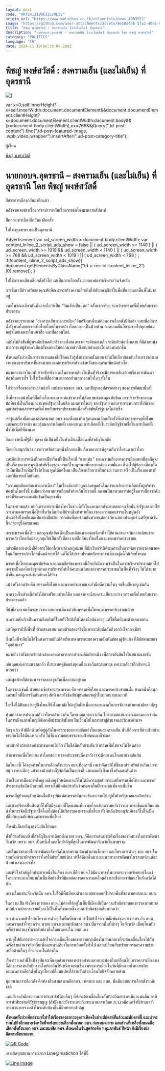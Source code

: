 ```yaml
---
layout: post
code: "ART2411190632CVRL3E"
origin_url: "https://www.matichon.co.th/columnists/news_4903552"
image: "https://github.com/user-attachments/assets/8e18d456-1fa2-40bc-9d51-5e5b685a5dc0"
title: "พิชญ์ พงษ์สวัสดิ์ : สงครามเย็น (และไม่เย็น) ที่อุดรธานี"
description: "นายกอบจ.อุดรธานี - สงครามเย็น (และไม่เย็น) ที่อุดรธานี โดย พิชญ์ พงษ์สวัสดิ์"
category: "POLITICS"
language: "th"
date: 2024-11-19T06:38:06.209Z
---
```


# พิชญ์ พงษ์สวัสดิ์ : สงครามเย็น (และไม่เย็น) ที่อุดรธานี

[![](https://www.matichon.co.th/wp-content/uploads/2024/11/ภป-สงครามเย็นไม่เย็นอุดรขึ้นเว็บ.jpg "1")](https://www.matichon.co.th/wp-content/uploads/2024/11/ภป-สงครามเย็นไม่เย็นอุดรขึ้นเว็บ.jpg)

var x=0;self.innerHeight?x=self.innerWidth:document.documentElement&&document.documentElement.clientHeight?x=document.documentElement.clientWidth:document.body&&(x=document.body.clientWidth),x<=768&&jQuery(".td-post-content").find(".td-post-featured-image, .wpb\_video\_wrapper").insertAfter(".ud-post-category-title");

ผู้เขียน

[พิชญ์ พงษ์สวัสดิ์](https://www.matichon.co.th/columnist/%e0%b8%9e%e0%b8%b4%e0%b8%8a%e0%b8%8d%e0%b9%8c-%e0%b8%9e%e0%b8%87%e0%b8%a9%e0%b9%8c%e0%b8%aa%e0%b8%a7%e0%b8%b1%e0%b8%aa%e0%b8%94%e0%b8%b4%e0%b9%8c)

**นายกอบจ.อุดรธานี – สงครามเย็น (และไม่เย็น) ที่อุดรธานี โดย พิชญ์ พงษ์สวัสดิ์**
================================================================================

สีสรรการเมืองกลับมาอีกแล้ว

หลังจากเจอข่าวเรื่องการกล่าวหากันเรื่องการฉ้อโกงมาหลายสัปดาห์

ปี่กลองการเมืองก็กลับมาอีกครั้ง

ไม่ใช่กรุงเทพฯ แต่เป็นอุดรธานี

Advertisement var ud\_screen\_width = document.body.clientWidth; var content\_inline\_2\_script\_ads\_show = false || ( ud\_screen\_width >= 1140 ) || ( ud\_screen\_width >= 1019 && ud\_screen\_width < 1140 ) || ( ud\_screen\_width >= 768 && ud\_screen\_width < 1019 ) || ( ud\_screen\_width < 768 ) ; if(!content\_inline\_2\_script\_ads\_show){ document.getElementsByClassName("td-a-rec-id-content\_inline\_2")\[0\].remove(); }

ไม่ใช่การหาเสียงเลือกตั้งทั่วไป แต่เป็นการเลือกตั้งนายกองค์การบริหารส่วนจังหวัด

การขึ้นเวทีปราศรัยของคุณทักษิณน่าจะสร้างความฮึกเหิมให้กับกองเชียร์ในพื้นที่และนอกพื้นที่ได้มากอยู่

และในขณะเดียวกันก็น่าจะถือว่าเป็น “วันเสียงปืนแตก” ครั้งแรกจริงๆ ระหว่างพรรคเพื่อไทยกับพรรคประชาชน

หลังจากบรรยากาศ “สงครามเย็นทางการเมือง”อึมครึมมาตั้งแต่ก่อนการเลือกตั้งปีที่แล้ว และเมื่อมีการตั้งรัฐบาลโดยพรรคเพื่อไทยโดยที่พรรคก้าวไกลกลายเป็นฝ่ายค้าน สงครามเย็นก็กระจายไปทุกหย่อมหญ้าโดยเฉพาะในหน้าสื่อ และสื่อออนไลน์

แต่ยังไม่ถึงขั้นที่ผู้ทรงอิทธิพลตัวจริงของทั้งสองพรรค ระดับแม่เหล็ก ระดับตัวพ่อทั้งหลาย ที่มีตำแหน่งทางการแค่ผู้ช่วยหาเสียงทั้งหลายเริ่มออกมากล่าวถึงกันอย่างตรงไปตรงมามากขึ้น

ทั้งหมดทั้งปวงนั้นการรายงานของสื่อให้คนรับรู้ทั้งประเทศนั้นแทบจะไม่ได้เกี่ยวข้องกับเรื่องราวของผลงานของการบริหารที่ผ่านมาขององค์การบริหารส่วนจังหวัดของอุดรธานีแต่อย่างใด

หมายความว่าในเวทีปราศรัยจริง และในการหาเสียงในพื้นที่จริงจะมีการหาเสียงด้วยเรื่องการพัฒนาท้องถิ่นอย่างไร ไม่ใช่เรื่องที่สื่อส่วนมากจากส่วนกลางสนใจใดๆ ทั้งสิ้น

ไม่ว่าจะเรื่องของอำนาจหน้าที่ งบประมาณของ อบจ. และปัญหาอุปสรรคต่างๆ ของการพัฒนาพื้นที่

สิ่งที่ครองหน้าพื้นที่สื่อคือเรื่องของการเล่นข่าวการให้สัมภาษณ์ของคุณทักษิณ การปราศรัยของคุณทักษิณทั้งในเรื่องผลงานของรัฐบาลในอดีต แผนการใหม่ๆ ของรัฐบาล และการกระทบกระทั่งกันของคุณทักษิณและพรรคเพื่อไทยกับพรรคประชาชนเมื่อครั้งสมัยตั้งรัฐบาลไม่สำเร็จ

เรารู้แต่เรื่องชื่อคนลงสมัครนายก อบจ.ของทั้งสองทีม รู้คะแนนเลือกตั้งครั้งที่แล้วของพรรคเพื่อไทย และคณะก้าวหน้า และลุ้นผลการเลือกตั้งจากคะแนนการเลือกตั้งในระดับบัญชีรายชื่อในการเลือกตั้งทั่วไปเมื่อปีที่ผ่านมา

อีกอย่างหนึ่งที่รู้คือ อุดรธานีเป็นหนึ่งในหัวเมืองเสื้อแดงที่สำคัญในอดีต

ก็เลยยิ่งสนุกกันว่า การปราศรัยส่วนหนึ่งก็กลายเป็นเรื่องของการพิสูจน์กันว่าใครแดงกว่าใคร

และอีกประการหนึ่งที่กลายเป็นเรื่องที่เป็นเรื่องที่ “แตะเส้น” ของความเสี่ยงทางการเมืองมากที่สุดก็ดูจะเป็นเรื่องของการพูดถึงท่าทีเรื่องของการแก้ไขกฎหมายที่กระทบต่อความมั่นคง ที่นำไปสู่ข้อถกเถียงกันว่ามันเป็นเรื่องที่แก้ไขได้ไหม พูดได้แค่ไหน เป็นเรื่องหลักการหรือกระบวนการ หรือเป็นเรื่องของท่าทีและวิธีการแก้ไขกันแน่

“ความละเอียดอ่อนทางการเมือง” ในเรื่องดังกล่าวถูกนำมาพูดกันในการหาเสียงการเลือกตั้งผู้บริหารท้องถิ่นในครั้งนี้ เหมือนว่าสนามการเลือกตั้งท้องถิ่นในรอบนี้ กลายเป็นสนามการต่อสู้ในการเมืองระดับชาติที่ร้อนแรงและเข้มข้นเป็นอย่างยิ่ง

ในภาพรวมแล้ว บทวิเคราะห์การเมืองไทยในช่วงนี้ทั้งในและนอกประเทศออกจะเชื่อมั่นว่ารัฐบาลภายใต้การนำของพรรคเพื่อไทยในวันนี้แม้จะมีประเด็นท้าทายในแง่ของความชอบธรรมในหมู่พลังประชาธิปไตยที่แตกเป็นสองฝักฝ่าย จากเดิมที่เคยร่วมกันทำงานต่อกรกับระบอบประยุทธ์ แต่รัฐบาลวันนี้น่าจะอยู่ได้ครบเทอม

เพราะพรรคเพื่อไทย และคุณทักษิณนั้นเป็นเหมือนทางออกเดียวที่จะใช้คานอำนาจกับความนิยมของพรรคก้าวไกลที่แม้จะถูกยุบไปเป็นครั้งที่สอง แต่ก็กลับมาใหม่ในนามของพรรคประชาชน

กล่าวอีกอย่างหนึ่งก็คือการใช้กลไกทางด้านกฎหมาย ที่มักเรียกว่านิติสงครามในการจัดการพรรคอนาคตใหม่กับพรรคก้าวไกลนั้นแม้จะทำได้ แต่ไม่ได้ปราบปรามพลังทางการเมืองกลุ่มนี้ได้เสียทั้งหมด

พรรคเพื่อไทยและคุณทักษิณ และกองเชียร์ของพรรคนี้ก็จะยังมีความจำเป็นในการบริหารประเทศต่อไป เพราะเป็นกลไกเชิงรุกด้านการบริหารที่ทำให้คะแนนนิยมของพรรคประชาชนในพื้นที่จริงๆ ไม่ได้ขยายตัวขึ้น และถูกแย่งชิงกลับมาได้บ้าง

แม้ว่าทั้งสองฝ่ายคือ พรรคเพื่อไทย และพรรคประชาชนจะยังมีคดีความอื่นๆ รอขึ้นเขียงอยู่เช่นกัน

ภาพรวมในส่วนนี้ถ้ายังใช้คำเปรียบเปรยก็คือ นอกจากจะมีสงครามเย็นระหว่าง พรรคเพื่อไทยกับพรรคประชาชนแล้ว

ก็ยังมีสงครามเย็นระหว่างระบอบการเมืองเก่ากับพรรคเพื่อไทยและพรรคประชาชนด้วย

สงครามเย็นจึงเป็นความอึมครึมที่โดยทั่วไปมักไม่ได้ลงมือกันตรงๆ แต่ใช้พื้นที่และตัวแสดงแทน

แต่ที่อุดรฯมีทั้งพื้นที่ ตัวแสดงแทน แถมตัวแสดงจริงในบางระดับซัดกันถึงอกถึงใจกองเชียร์

สิ่งหนึ่งที่จะลืมไม่ได้ในสงครามเย็นก็คือเรื่องของตรรกะของความสัมพันธ์ของคู่ขัดแย้ง ที่มีลักษณะของ “ดุลอำนาจ”

หมายถึงว่าทั้งสองฝ่ายต่างต้องคาดเดาการกระทำของอีกฝ่ายหนึ่ง เพื่อการตัดสินใจในสนามแข่งขัน

เช่นดุลแห่งความหวาดกลัว ที่ประเทศคู่ขัดแย้งยุคหนึ่งแข่งกันสะสมอาวุธ เพราะกลัวว่าอีกฝ่ายจะมีมากกว่า

และสุดท้ายก็ต้องมาเจรจาลดอาวุธกันเพื่อความอยู่รอด

ในตรรกะเช่นนี้ ฝ่ายกองเชียร์ของสองพรรค คือ พรรคเพื่อไทย และพรรคประชาชนนั้น ด้านหนึ่งก็สนุกและสะใจที่มีการซัดกันตรงๆ สักที และยังซัดกันทุกหย่อมหญ้าในทุกสนามและเวที

ใครไม่ได้ฟันธงว่าอยู่ฝั่งไหนก็ยิ่งโดนผลักไปอยู่อีกฝั่งเพื่อความสะดวกในการจัดวางตำแหน่งมิตร-ศัตรู

ท่ามกลางการประกาศตัวว่าใครกล้ากว่ากัน ใครชาญฉลาดกว่ากัน ใครอ่านสถานการณ์ออกมากกว่ากันในการเมืองภาพใหญ่ที่ยังอาศัยประชาธิปไตยเป็นเงื่อนไขในการเข้าสู่อำนาจและรักษาอำนาจ

ลึกๆ แล้ว ยังมีอีกด้านที่อยู่คู่กันในตรรกะของความขัดแย้งในแบบสงครามเย็น นั่นก็คือการที่ต่างฝ่ายต่างขาดกันไม่ได้นั่นแหละครับ ไม่งั้นความชอบธรรมของฝ่ายตนเองก็จะลด

เอาเข้าจริงถ้าพรรคประชาชนหายไปอีก ก็ไม่ได้มีหลักประกันว่าพรรคเพื่อไทยจะไม่โดนสอย

ส่วนพรรคเพื่อไทยเอง ถ้าโดยสอย พรรคประชาชนก็คงหวังว่าจะมีคะแนนไหลมาบ้างเช่นกัน

คิดในแง่นี้ โค้งสุดท้ายในการเลือกตั้งนายก อบจ.ที่อุดรฯนี่ ผมว่าจัดเวทีให้ขึ้นมาปราศรัยด้วยกันเลยจะสนุก เพราะลึกๆ แล้วต่างฝ่ายต่างก็รู้จักกันเป็นอย่างดี และแถมยังพึ่งพาซึ่งกันและกันด้วย

ส่วนในการเมืองภาพใหญ่ พลังอนุรักษนิยมเองก็ไม่ได้มีความสุขกับกระแสที่พรรคเพื่อไทย และพรรคประชาชนซัดกันนัวแบบนี้ เพราะไม่มีหลักประกันว่าคะแนนในฝั่งของตนนั้นจะเพิ่มขึ้น

พรรคที่ชูป้ายอนุรักษนิยมในปัจจุบันแต่ละพรรคดันกระจัดกระจายไปอยู่ทั้งฝ่ายรัฐบาลและฝ่ายค้าน

และถ้าเปรียบเป็นสินค้าก็ไม่ได้มีจุดขายที่โดดเด่นเพียงพอที่จะฝากความหวังว่าจะสามารถขึ้นมาเป็นแกนนำในการจัดตั้งรัฐบาลได้โดยไม่ต้องใช้บริการของพรรคเพื่อไทย ทั้งที่พลังฝ่ายอนุรักษ์เองก็ไม่ได้เป็นปลื้มกับคุณทักษิณและพรรคเพื่อไทย

เรื่องมันก็เลยอีนุงตุงนังกันไปหมด

ทั้งที่สำหรับผมสิ่งที่สำคัญในการเลือกตั้งนายก อบจ. ก็คือการเล่นประเด็นเรื่องของทิศทางในการพัฒนาจังหวัด เพราะ อบจ.เป็นหนึ่งในกลไกสำคัญที่สุดในการพัฒนาจังหวัดในภาพรวม

และในแง่ของกลไกการพัฒนาจังหวัดในภาพรวม ต้องนำเอานโยบาย และโครงการต่างๆ ของ อบจ.ในรอบที่แล้วมาพิจารณาว่าใครได้ประโยชน์บ้าง ทำได้ดีพอไหม และแนวทางการพัฒนาในรอบหน้าแต่ละฝ่ายนำเสนออย่างไร

และหัวใจสำคัญอีกประการหนึ่งในเรื่อง อบจ.ก็คือ อบจ.ได้มีแนวทางในการกระจายทรัพยากรในแง่โครงการและนโยบายในพื้นที่อย่างไรที่มีผลต่อการลดความเหลื่อมล้ำ และชี้นำการพัฒนาในจังหวัดได้บ้าง

เพราะในแต่ละจังหวัดนั้น อบจ.ไม่ได้มีพื้นที่ของตัวเองแยกขาดออกไปจากพื้นที่ของเทศบาลและ อบต.

ในความเป็นจริงโครงการของ อบจ.ไม่ค่อยได้อยู่ในพื้นที่เมืองที่เป็นความรับผิดชอบของบรรดาเทศบาลมากนัก แต่จะกระจายตัวลงไปในพื้นที่ชนบทซึ่ง อบต.รับผิดชอบเสียมากกว่า

การทำความเข้าใจกับโครงการต่างๆ ในพื้นที่ชนบท ทำให้เข้าใจความสัมพันธ์ระหว่าง อบจ.กับ อบต. และความเข้าใจระหว่าง นายก อบจ.และสมาชิกสภา อบจ.ที่มาจากพื้นที่ต่างๆ ในจังหวัด เชื่อมโยงกับเครือข่ายอำนาจในระดับท้องถิ่นโดยเฉพาะใน อบต.เอง

ควบคู่ไปกับการทำความเข้าใจความเชื่อมโยงของพรรคการเมืองในส่วนกลางที่จะต้องเชื่อมโยงไปกับเครือข่ายอำนาจท้องถิ่นเพื่อคะแนนเสียงในการเลือกตั้งทั่วไป แลกเปลี่ยนกับทรัพยากรและความช่วยเหลือด้านอื่นๆ ที่จะลงมาในท้องถิ่น

เรื่องราวเหล่านี้ในปัจจุบันจะเห็นดุลอำนาจของพรรคส่วนกลางและท้องถิ่นเปลี่ยนไป พรรคการเมืองเองก็ต้องการลงหลักปักฐานในท้องถิ่นให้เหนียวแน่นขึ้น เพราะการเมืองในวันนี้มีหลายขั้วหลายฝ่าย คะแนนการเลือกตั้งนั้นวูบไหวเปลี่ยนแปลงได้รายวันด้วยเงื่อนไขปัจจัยหลายด้าน

ทุกสนามการเลือกตั้ง คือท้องถิ่นสามสนามคืออบจ. เทศบาล และ อบต. นั้นมีผลต่อการเลือกตั้งระดับชาติ

แถมยังจะยังมีกระบวนการประชาธิปไตยอื่นๆ ที่ยังจะต้องเชื่อมโยงกับท้องถิ่นอย่างเหนียวแน่นขึ้น อาทิ การทำประชามติรัฐธรรมนูญ (ถ้ามี) และยังจะหมายถึงกระบวนการเลือก ส.ว.เหมือนครั้งที่ผ่านมา ที่กระบวนการรวมตัวในระดับท้องถิ่นก็มีบทบาทสำคัญ

**ทั้งหมดทั้งปวงที่กล่าวมานี้ทำให้เรื่องของสภาวะอุดรฯเดือดในช่วงสัปดาห์ที่แล้วและสัปดาห์นี้ และน่าจะรวมไปถึงอีกหลายจังหวัดที่จะยังทยอยเลือกตั้งนายก อบจ.ก่อนหมดวาระ และส่วนที่เหลือทั้งหมดคือเลือกตั้งทั้งนายก อบจ.และสมาชิก อบจ.ทั้งหมดในวันสุดท้ายคือ 1 กุมภาพันธ์ ปีหน้า ยังมีเรื่องน่าติดตามอีกมากมาย**

[![QR Code](https://www.matichon.co.th/wp-content/uploads/2023/07/wob1371z.jpg)](https://lin.ee/ht0nDxX)

เกาะติดทุกสถานการณ์จาก Line@matichon ได้ที่นี่

[![Line Image](https://www.matichon.co.th/wp-content/uploads/2023/07/th.png)](https://lin.ee/ht0nDxX)